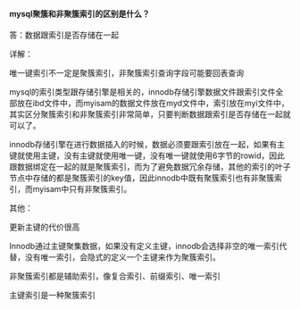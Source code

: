 #### mysql聚簇和非聚簇索引的区别是什么？

答：数据跟索引是否存储在一起



详解：

唯一键索引不一定是聚簇索引，非聚簇索引查询字段可能要回表查询

​		mysql的索引类型跟存储引擎是相关的，innodb存储引擎数据文件跟索引文件全部放在ibd文件中，而myisam的数据文件放在myd文件中，索引放在myi文件中，其实区分聚簇索引和非聚簇索引非常简单，只要判断数据跟索引是否存储在一起就可以了。

​		innodb存储引擎在进行数据插入的时候，数据必须要跟索引放在一起，如果有主键就使用主键，没有主键就使用唯一键，没有唯一键就使用6字节的rowid，因此跟数据绑定在一起的就是聚簇索引，而为了避免数据冗余存储，其他的索引的叶子节点中存储的都是聚簇索引的key值，因此innodb中既有聚簇索引也有非聚簇索引，而myisam中只有非聚簇索引。



其他：

更新主键的代价很高

Innodb通过主键聚集数据，如果没有定义主键，innodb会选择非空的唯一索引代替，没有唯一索引，会隐式的定义一个主键来作为聚簇索引。

非聚簇索引都是辅助索引，像复合索引、前缀索引、唯一索引

主键索引是一种聚簇索引